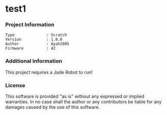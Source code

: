 test1
================



### Project Information
```
Type              : Scratch
Version           : 1.0.0
Author            : Ayah2005
Firmware          : 42
```

### Additional Information
This project requires a Jade Robot to run!

### License
This software is provided "as is" without any expressed or implied warranties.  In no case shall the author or any contributors be liable for any damages caused by the use of this software.

